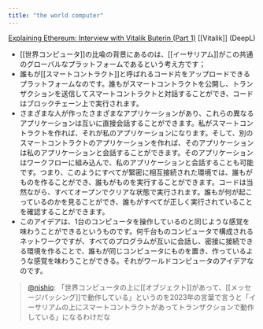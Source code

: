 ```yaml
---
title: "the world computer"
---
```


[Explaining Ethereum: Interview with Vitalik Buterin (Part 1)](https://hir.harvard.edu/vitalik-buterin-ethereum-1/) [[Vitalik]]
(DeepL)
- [[世界コンピュータ]]の比喩の背景にあるのは、[[イーサリアム]]がこの共通のグローバルなプラットフォームであるという考え方です；
- 誰もが[[スマートコントラクト]]と呼ばれるコード片をアップロードできるプラットフォームなのです。誰もがスマートコントラクトを公開し、トランザクションを送信してスマートコントラクトと対話することができ、コードはブロックチェーン上で実行されます。
- さまざまな人が作ったさまざまなアプリケーションがあり、これらの異なるアプリケーションは互いに直接会話することができます。私がスマートコントラクトを作れば、それが私のアプリケーションになります。そして、別のスマートコントラクトのアプリケーションを作れば、そのアプリケーションは私のアプリケーションと会話することができます。そのアプリケーションはワークフローに組み込んで、私のアプリケーションと会話することも可能です。つまり、このようにすべてが緊密に相互接続された環境では、誰もがものを作ることができ、誰もがものを実行することができます。コードは当然ながら、すべてオープンでクリアな状態で実行されます。誰もが何が起こっているのかを見ることができ、誰もがすべてが正しく実行されていることを確認することができます。
- このアイデアは、1台のコンピュータを操作しているのと同じような感覚を味わうことができるというものです。何千台ものコンピュータで構成されるネットワークですが、すべてのプログラムが互いに会話し、密接に接続できる環境を作ることで、誰もが同じコンピュータにものを置き、作っているような感覚を味わうことができる。それがワールドコンピュータのアイデアなのです。

> [@nishio](https://twitter.com/nishio/status/1664316787897532421?s=46&t=gkSZtjGEtUZPO0JCzBxCBw): 「世界コンピュータの上に[[オブジェクト]]があって、[[メッセージパッシング]]で動作している」というのを2023年の言葉で言うと「イーサリアムの上にスマートコントラクトがあってトランザクションで動作している」になるわけだな

